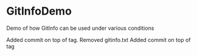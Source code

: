 # GitInfoDemo
Demo of how GitInfo can be used under various conditions

Added commit on top of tag.
Removed gitinfo.txt
Added commit on top of tag